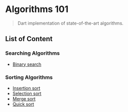 # Algorithms 101

> Dart implementation of state-of-the-art algorithms.

## List of Content

### Searching Algorithms

- [Binary search]()


### Sorting Algorithms

- [Insertion sort](https://github.com/Sahandfer/Algorithms101/blob/master/Sorting%20Algorithms/Insertion_Sort.dart)
- [Selection sort](https://github.com/Sahandfer/Algorithms101/blob/master/Sorting%20Algorithms/Selection_Sort.dart)
- [Merge sort](https://github.com/Sahandfer/Algorithms101/blob/master/Sorting%20Algorithms/Merge_Sort.dart)
- [Quick sort]()